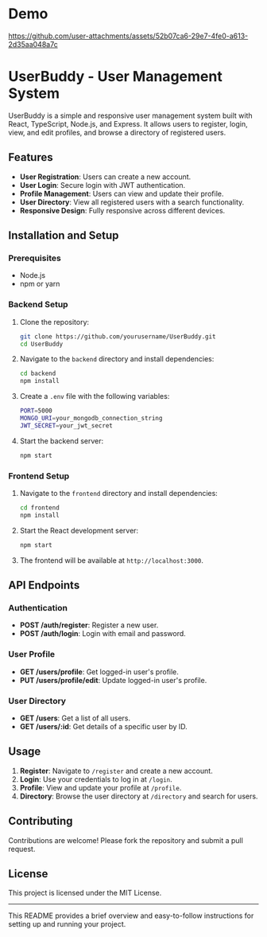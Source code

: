 # Demo

https://github.com/user-attachments/assets/52b07ca6-29e7-4fe0-a613-2d35aa048a7c

# UserBuddy - User Management System

UserBuddy is a simple and responsive user management system built with React, TypeScript, Node.js, and Express. It allows users to register, login, view, and edit profiles, and browse a directory of registered users.

## Features

- **User Registration**: Users can create a new account.
- **User Login**: Secure login with JWT authentication.
- **Profile Management**: Users can view and update their profile.
- **User Directory**: View all registered users with a search functionality.
- **Responsive Design**: Fully responsive across different devices.

## Installation and Setup

### Prerequisites

- Node.js
- npm or yarn

### Backend Setup

1. Clone the repository:

   ```bash
   git clone https://github.com/yourusername/UserBuddy.git
   cd UserBuddy
   ```

2. Navigate to the `backend` directory and install dependencies:

   ```bash
   cd backend
   npm install
   ```

3. Create a `.env` file with the following variables:

   ```bash
   PORT=5000
   MONGO_URI=your_mongodb_connection_string
   JWT_SECRET=your_jwt_secret
   ```

4. Start the backend server:
   ```bash
   npm start
   ```

### Frontend Setup

1. Navigate to the `frontend` directory and install dependencies:

   ```bash
   cd frontend
   npm install
   ```

2. Start the React development server:

   ```bash
   npm start
   ```

3. The frontend will be available at `http://localhost:3000`.

## API Endpoints

### Authentication

- **POST /auth/register**: Register a new user.
- **POST /auth/login**: Login with email and password.

### User Profile

- **GET /users/profile**: Get logged-in user's profile.
- **PUT /users/profile/edit**: Update logged-in user's profile.

### User Directory

- **GET /users**: Get a list of all users.
- **GET /users/:id**: Get details of a specific user by ID.

## Usage

1. **Register**: Navigate to `/register` and create a new account.
2. **Login**: Use your credentials to log in at `/login`.
3. **Profile**: View and update your profile at `/profile`.
4. **Directory**: Browse the user directory at `/directory` and search for users.

## Contributing

Contributions are welcome! Please fork the repository and submit a pull request.

## License

This project is licensed under the MIT License.

---

This README provides a brief overview and easy-to-follow instructions for setting up and running your project.

